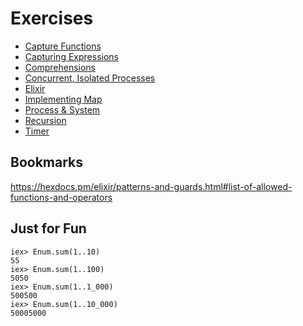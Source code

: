 # Exercises

- [Capture Functions](./capture_functions.md)
- [Capturing Expressions](./capturing_expressions.md)
- [Comprehensions](./comprehensions.md)
- [Concurrent, Isolated Processes](./concurrent_isolated_processes.md)
- [Elixir](./elixir.md)
- [Implementing Map](./implement_map.md)
- [Process & System](process_and_system.md)
- [Recursion](./recursion.md)
- [Timer](./timer.md)

## Bookmarks

https://hexdocs.pm/elixir/patterns-and-guards.html#list-of-allowed-functions-and-operators

## Just for Fun

```console
iex> Enum.sum(1..10)    
55
iex> Enum.sum(1..100)   
5050
iex> Enum.sum(1..1_000)
500500
iex> Enum.sum(1..10_000)
50005000
```

